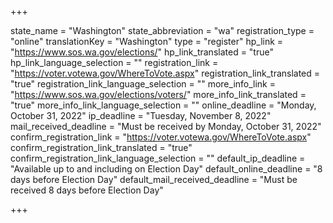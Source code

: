 +++

state_name = "Washington"
state_abbreviation = "wa"
registration_type = "online"
translationKey = "Washington"
type = "register"
hp_link = "https://www.sos.wa.gov/elections/"
hp_link_translated = "true"
hp_link_language_selection = ""
registration_link = "https://voter.votewa.gov/WhereToVote.aspx"
registration_link_translated = "true"
registration_link_language_selection = ""
more_info_link = "https://www.sos.wa.gov/elections/voters/"
more_info_link_translated = "true"
more_info_link_language_selection = ""
online_deadline = "Monday, October 31, 2022"
ip_deadline = "Tuesday, November 8, 2022"
mail_received_deadline = "Must be received by Monday, October 31, 2022"
confirm_registration_link = "https://voter.votewa.gov/WhereToVote.aspx"
confirm_registration_link_translated = "true"
confirm_registration_link_language_selection = ""
default_ip_deadline = "Available up to and including on Election Day"
default_online_deadline = "8 days before Election Day"
default_mail_received_deadline = "Must be received 8 days before Election Day"

+++